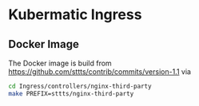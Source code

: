 # Kubermatic Ingress

## Docker Image

The Docker image is build from https://github.com/sttts/contrib/commits/version-1.1 via

```bash
cd Ingress/controllers/nginx-third-party
make PREFIX=sttts/nginx-third-party
```
